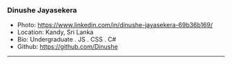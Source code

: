 ### Dinushe Jayasekera
- Photo: https://www.linkedin.com/in/dinushe-jayasekera-69b36b169/
- Location: Kandy, Sri Lanka
- Bio: Undergraduate . JS . CSS . C#  
- Github: https://github.com/Dinushe
***
